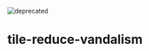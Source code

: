![deprecated](https://c1.staticflickr.com/5/4396/36704337791_4268261089_n.jpg)

# tile-reduce-vandalism
